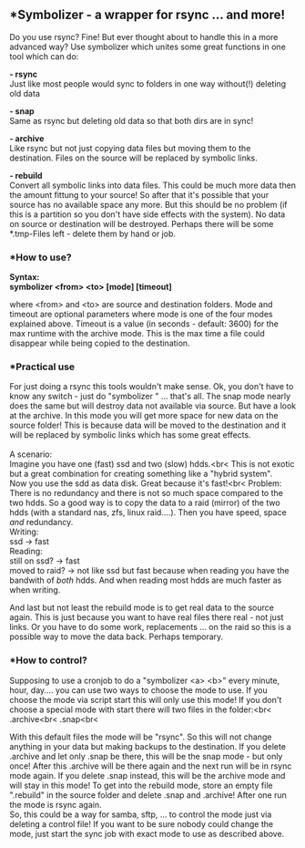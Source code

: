 <h2>*Symbolizer - a wrapper for rsync ... and more!</h2>

Do you use rsync? Fine!
But ever thought about to handle this in a more advanced way?
Use symbolizer which unites some great functions in one tool 
which can do:

<b>- rsync <br></b>
Just like most people would sync to folders in one way without(!) deleting old data

<b>- snap <br></b>
Same as rsync but deleting old data so that both dirs are in sync!

<b>- archive <br></b>
Like rsync but not just copying data files but moving them to the destination.
Files on the source will be replaced by symbolic links.

<b>- rebuild<br></b>
Convert all symbolic links into data files.
This could be much more data then the amount fittung to your source!
So after that it's possible that your source has no available space any more.
But this should be no problem (if this is a partition so you don't have side effects with the system).
No data on source or destination will be destroyed. 
Perhaps there will be some *.tmp-Files left - delete them by hand or job. 


<h3>*How to use?</h3>

<b>Syntax:<br>
symbolizer &lt;from&gt; &lt;to&gt; [mode] [timeout]</b>

where &lt;from&gt; and &lt;to&gt; are source and destination folders.
Mode and timeout are optional parameters where mode is one of the four modes explained above.
Timeout is a value (in seconds - default: 3600) for the max runtime with the archive mode.
This is the max time a file could disappear while being copied to the destination.


<h3>*Practical use</h3>

For just doing a rsync this tools wouldn't make sense.
Ok, you don't have to know any switch - just do "symbolizer <from> <to>" ... that's all.
The snap mode nearly does the same but will destroy data not available via source.
But have a look at the archive. In this mode you will get more space for new data on the
source folder! This is because data will be moved to the destination and it will be replaced by symbolic links which
has some great effects. <br><br>
A scenario:<br>
Imagine you have one (fast) ssd and two (slow) hdds.<br<
This is not exotic but a great combination for creating something like a "hybrid system".<br>
Now you use the sdd as data disk. Great because it's fast!<br<
Problem: There is no redundancy and there is not so much space compared to the two hdds.
So a good way is to copy the data to a raid (mirror) of the two hdds (with a standard nas, zfs, linux raid....).
Then you have speed, space _and_ redundancy.
<br>
Writing: <br>
ssd -&gt; fast<br>
Reading: <br>
still on ssd? -&gt; fast <br>
moved to raid? -&gt; not like ssd but fast because when reading you have the bandwith of _both_ hdds.
And when reading most hdds are much faster as when writing.

And last but not least the rebuild mode is to get real data to the source again.
This is just because you want to have real files there real - not just links.
Or you have to do some work, replacements ... on the raid so this is a possible way to move the data back.
Perhaps temporary. 


<h3>*How to control?</h3>

Supposing to use a cronjob to do a "symbolizer &lt;a&gt; &lt;b&gt;" every minute, hour, day.... you can use two ways to 
choose the mode to use.
If you choose the mode via script start this will only use this mode!
If you don't choose a special mode with start there will two files in the folder:<br<
.archive<br<
.snap<br<

With this default files the mode will be "rsync". So this will not change anything in your data but making backups to the destination.
If you delete .archive and let only .snap be there, this will be the snap mode - but only once!
After this .archive will be there again and the next run will be in rsync mode again.
If you delete .snap instead, this will be the archive mode and will stay in this mode!
To get into the rebuild mode, store an empty file ".rebuild" in the source folder and delete .snap and .archive!
After one run the mode is rsync again.
<br>
So, this could be a way for samba, sftp, ... to control the mode just via deleting a control file!
If you want to be sure nobody could change the mode, just start the sync job with exact mode to use as described above.

